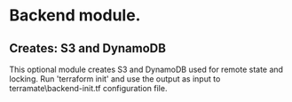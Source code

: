 # Backend module.

## Creates: S3 and DynamoDB

This optional module creates S3 and DynamoDB used for remote state and locking. 
Run 'terraform init' and use the output as input to terramate\backend-init.tf configuration file.